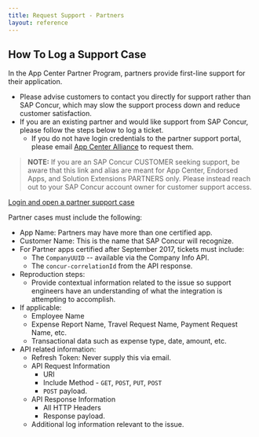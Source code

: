 ```yaml
---
title: Request Support - Partners
layout: reference
---
```


## How To Log a Support Case

In the App Center Partner Program, partners provide first-line support for their application.

* Please advise customers to contact you directly for support rather than SAP Concur, which may slow the support process down and reduce customer satisfaction.
* If you are an existing partner and would like support from SAP Concur, please follow the steps below to log a ticket.
  * If you do not have login credentials to the partner support portal, please email [App Center Alliance](mailto:concur_appcenteralliance@sap.com?Subject=Support%20Portal%20Credentials) to request them.

> **NOTE:** If you are an SAP Concur CUSTOMER seeking support, be aware that this link and alias are meant for App Center, Endorsed Apps, and Solution Extensions PARTNERS only. Please instead reach out to your SAP Concur account owner for customer support access.

[Login and open a partner support case](https://sapconcur.my.salesforce.com/secur/login_portal.jsp?orgId=00D600000007Dq3&portalId=06060000000PrEi)

Partner cases must include the following:

* App Name: Partners may have more than one certified app.
* Customer Name: This is the name that SAP Concur will recognize.
* For Partner apps certified after September 2017, tickets must include:
  * The `CompanyUUID` -- available via the Company Info API.
  * The `concur-correlationId` from the API response.
* Reproduction steps:
  * Provide contextual information related to the issue so support engineers have an understanding of what the integration is attempting to accomplish.
* If applicable:
  * Employee Name
  * Expense Report Name, Travel Request Name, Payment Request Name, etc.
  * Transactional data such as expense type, date, amount, etc.
* API related information:
  * Refresh Token: Never supply this via email.
  * API Request Information
    * URI
    * Include Method - `GET`, `POST`, `PUT`, `POST`
    * `POST` payload.
  * API Response Information
    * All HTTP Headers
    * Response payload.
  * Additional log information relevant to the issue.
